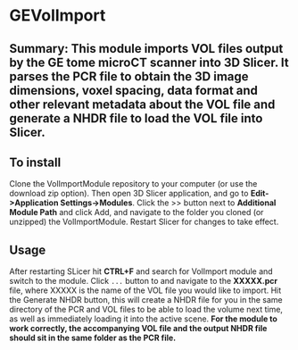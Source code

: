 # GEVolImport

## Summary: This module imports VOL files output by the GE tome microCT scanner into 3D Slicer. It parses the PCR file to obtain the 3D image dimensions, voxel spacing, data format and other relevant metadata about the VOL file and generate a NHDR file to load the VOL file into Slicer.

## To install 
Clone the VolImportModule repository to your computer (or use the download zip option). Then open 3D Slicer application, and go to **Edit->Application Settings->Modules**. Click the >> button next to **Additional Module Path** and click Add, and navigate to the folder you cloned (or unzipped) the VolImportModule. Restart Slicer for changes to take effect. 

## Usage
After restarting SLicer hit **CTRL+F** and search for VolImport module and switch to the module. Click `...` button to and navigate to the **XXXXX.pcr** file, where XXXXX is the name of the VOL file you would like to import. Hit the Generate NHDR button, this will create a NHDR file for you in the same directory of the PCR and VOL files to be able to load the volume next time, as well as immediately loading it into the active scene. **For the module to work correctly, the accompanying VOL file and the output NHDR file should sit in the same folder as the PCR file.** 
